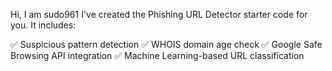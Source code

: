 Hi, I am sudo961
I've created the Phishing URL Detector starter code for you. It includes:

✅ Suspicious pattern detection
✅ WHOIS domain age check
✅ Google Safe Browsing API integration
✅ Machine Learning-based URL classification
